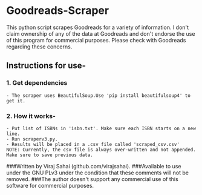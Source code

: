 # Goodreads-Scraper
This python script scrapes Goodreads for a variety of information. I don't claim ownership of any of the data at Goodreads and don't endorse the use of this program for commercial purposes. Please check with Goodreads regarding these concerns.

## Instructions for use-

### 1. Get dependencies
	- The scraper uses BeautifulSoup.Use 'pip install beautifulsoup4' to get it.

### 2. How it works-
	- Put list of ISBNs in 'isbn.txt'. Make sure each ISBN starts on a new line.
	- Run scraperv3.py.
	- Results will be placed in a .csv file called 'scraped_csv.csv'
	NOTE: Currently, the csv file is always over-written and not appended. Make sure to save previous data.

###Written by Viraj Sahai (github.com/virajsahai).
###Available to use under the GNU PLv3 under the condition that these comments will not be removed.
###The author doesn't support any commercial use of this software for commercial purposes.
